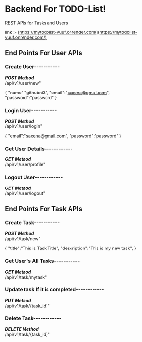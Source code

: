 # Backend For TODO-List!

REST APIs  for  Tasks and Users

link :- [https://mytodolist-vuuf.onrender.com/](https://mytodolist-vuuf.onrender.com/)



## End Points For User APIs

### Create User-----------
***POST Method***      
/api/v1/user/new" 

{
	"name":"githubni3",
	"email":"saxena@gmail.com",
	"password":"password"
}



### Login User-----------
***POST Method***      
/api/v1/user/login" 

{
	"email":"saxena@gmail.com",
	"password":"password"
}

### Get User Details------------
***GET Method***      
/api/v1/user/profile" 

### Logout User------------
***GET Method***      
/api/v1/user/logout" 



## End Points For Task APIs

### Create Task-----------
***POST Method***      
/api/v1/task/new" 

{
	"title":"This is Task Title",
	"description":"This is my new task",
}

### Get User's All Tasks-----------
***GET Method***      
/api/v1/task/mytask" 

### Update task If it is completed------------
***PUT Method***      
/api/v1/task/{task_id}" 

### Delete Task------------
***DELETE Method***      
/api/v1/task/{task_id}" 
